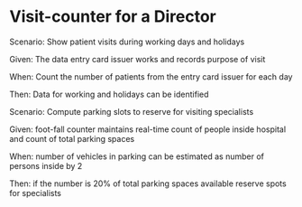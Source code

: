 # Visit-counter for a Director

Scenario: Show patient visits during working days and holidays

  Given: The data entry card issuer works and records purpose of visit
  
  When: Count the number of patients from the entry card issuer for each day
  
  Then: Data for working and holidays can be identified


Scenario: Compute parking slots to reserve for visiting specialists

  Given: foot-fall counter maintains real-time count of people inside hospital
         and count of total parking spaces

  When: number of vehicles in parking can be estimated as number of persons inside by 2
  
  Then: if the number is 20% of total parking spaces available reserve spots for specialists
